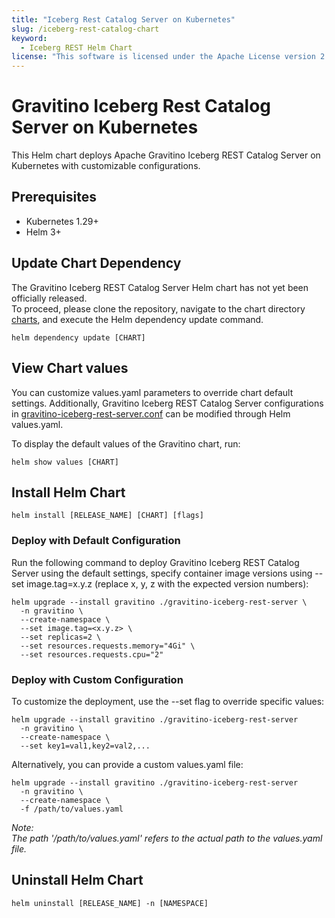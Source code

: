 ```yaml
---
title: "Iceberg Rest Catalog Server on Kubernetes"
slug: /iceberg-rest-catalog-chart
keyword: 
  - Iceberg REST Helm Chart
license: "This software is licensed under the Apache License version 2."
---
```


# Gravitino Iceberg Rest Catalog Server on Kubernetes

This Helm chart deploys Apache Gravitino Iceberg REST Catalog Server on Kubernetes with customizable configurations.

## Prerequisites

- Kubernetes 1.29+
- Helm 3+

## Update Chart Dependency

The Gravitino Iceberg REST Catalog Server Helm chart has not yet been officially released.   
To proceed, please clone the repository, navigate to the chart directory [charts](../dev/charts), and execute the Helm dependency update command.

```console
helm dependency update [CHART]
```

## View Chart values

You can customize values.yaml parameters to override chart default settings. Additionally, Gravitino Iceberg REST Catalog Server configurations in [gravitino-iceberg-rest-server.conf](../dev/charts/gravitino-iceberg-rest-server/resources/gravitino-iceberg-rest-server.conf) can be modified through Helm values.yaml.

To display the default values of the Gravitino chart, run:

```console
helm show values [CHART]
```

## Install Helm Chart

```console
helm install [RELEASE_NAME] [CHART] [flags]
```

### Deploy with Default Configuration

Run the following command to deploy Gravitino Iceberg REST Catalog Server using the default settings, specify container image versions using --set image.tag=x.y.z (replace x, y, z with the expected version numbers):

```console
helm upgrade --install gravitino ./gravitino-iceberg-rest-server \
  -n gravitino \
  --create-namespace \
  --set image.tag=<x.y.z> \
  --set replicas=2 \
  --set resources.requests.memory="4Gi" \
  --set resources.requests.cpu="2"
```

### Deploy with Custom Configuration

To customize the deployment, use the --set flag to override specific values:

```console
helm upgrade --install gravitino ./gravitino-iceberg-rest-server 
  -n gravitino \
  --create-namespace \
  --set key1=val1,key2=val2,...
```
Alternatively, you can provide a custom values.yaml file:

```console
helm upgrade --install gravitino ./gravitino-iceberg-rest-server 
  -n gravitino \
  --create-namespace \
  -f /path/to/values.yaml
```
_Note: \
The path '/path/to/values.yaml' refers to the actual path to the values.yaml file._

## Uninstall Helm Chart

```console
helm uninstall [RELEASE_NAME] -n [NAMESPACE]
```